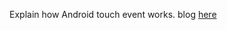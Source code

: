 Explain how Android touch event works.
blog [here](https://wang-yi-fan.gitbook.io/android/touch-event-liu-cheng)

